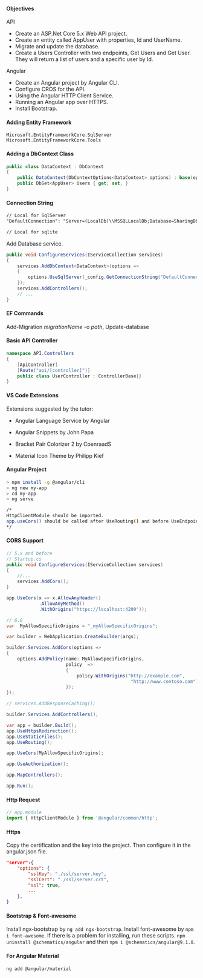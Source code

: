 #### Objectives

API

+ Create an ASP.Net Core 5.x Web API project.
+ Create an entity called AppUser with properties, Id and UserName.
+ Migrate and update the database.
+ Create a Users Controller with two endpoints, Get Users and Get User. They will return a list of users and a specific user by Id.

Angular

- Create an Angular project by Angular CLI.
- Configure CROS for the API.
- Using the Angular HTTP Client Service.
- Running an Angular app over HTTPS.
- Install Bootstrap.

#### Adding Entity Framework

```
Microsoft.EntityFrameworkCore.SqlServer
Microsoft.EntityFrameworkCore.Tools
```

#### Adding a DbContext Class

```csharp
public class DataContext : DbContext
{
    public DataContext(DbContextOptions<DataContext> options) : base(options) { }
    public DbSet<AppUser> Users { get; set; }
}
```

#### Connection String

```xml
// Local for SqlServer
"DefaultConnection": "Server=(LocalDb)\\MSSQLLocalDb;Database=SharingDb;"

// Local for sqlite
```

Add Database service.

```csharp
public void ConfigureServices(IServiceCollection services)
{
    services.AddDbContext<DataContext>(options =>
    {
        options.UseSqlServer(_config.GetConnectionString("DefaultConnection"));
    });
    services.AddControllers();
    // ...
}
```

#### EF Commands

Add-Migration *migrationName* -o *path*, Update-database

#### Basic API Controller

```csharp
namespace API.Controllers
{
    [ApiController]
    [Route("api/[controller]")]
    public class UserController : ControllerBase{}
}
```

#### VS Code Extensions

Extensions suggested by the tutor:

- Angular Language Service by Angular

- Angular Snippets by John Papa

- Bracket Pair Colorizer 2 by CoenraadS

- Material Icon Theme by Philipp Kief

#### Angular Project

```bash
> npm install -g @angular/cli
> ng new my-app
> cd my-app
> ng serve

/*
HttpClientModule should be imported.
app.useCors() should be called after UseRouting() and before UseEndpoints().
*/
```

#### CORS Support

```csharp
// 5.x and before
// Startup.cs
public void ConfigureServices(IServiceCollection services)
{
    //...
    services.AddCors();
}

app.UseCors(x => x.AllowAnyHeader()
            .AllowAnyMethod()
            .WithOrigins("https://localhost:4200"));

// 6.0
var  MyAllowSpecificOrigins = "_myAllowSpecificOrigins";

var builder = WebApplication.CreateBuilder(args);

builder.Services.AddCors(options =>
{
    options.AddPolicy(name: MyAllowSpecificOrigins,
                      policy  =>
                      {
                          policy.WithOrigins("http://example.com",
                                              "http://www.contoso.com");
                      });
});

// services.AddResponseCaching();

builder.Services.AddControllers();

var app = builder.Build();
app.UseHttpsRedirection();
app.UseStaticFiles();
app.UseRouting();

app.UseCors(MyAllowSpecificOrigins);

app.UseAuthorization();

app.MapControllers();

app.Run();
```

#### Http Request

```typescript
// app.module
import { HttpClientModule } from '@angular/common/http';
```

#### Https

Copy the certification and the key into the project. Then configure it in the angular.json file.

```json
"server":{
    "options": {
        "sslKey": "./ssl/server.key",
        "sslCert": "./ssl/server.crt",
        "ssl": true,
        ...
    },
}
```

#### Bootstrap & Font-awesome

Install ngx-bootstrap by ```ng add ngx-bootstrap```. Install font-awesome by ```npm i font-awesome```. If there is a problem for installing, run these scripts. ```npm uninstall @schematics/angular``` and then ```npm i @schematics/angular@9.1.0```.

#### For Angular Material

```shell
ng add @angular/material
```

